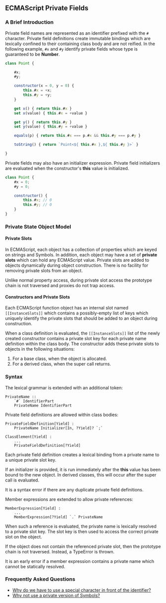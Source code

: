 ## ECMAScript Private Fields

### A Brief Introduction

Private field names are represented as an identifier prefixed with the `#` character.  Private field definitions create immutable bindings which are lexically confined to their containing class body and are not reified.  In the following example, `#x` and `#y` identify private fields whose type is guaranteed to be **Number**.

```js
class Point {

    #x;
    #y;

    constructor(x = 0, y = 0) {
        this.#x = +x;
        this.#y = +y;
    }

    get x() { return this.#x }
    set x(value) { this.#x = +value }

    get y() { return this.#y }
    set y(value) { this.#y = +value }

    equals(p) { return this.#x === p.#x && this.#y === p.#y }

    toString() { return `Point<${ this.#x },${ this.#y }>` }

}
```

Private fields may also have an initializer expression.  Private field initializers are evaluated when the constructor's **this** value is initialized.

```js
class Point {
    #x = 0;
    #y = 0;

    constructor() {
        this.#x; // 0
        this.#y; // 0
    }
}
```

### Private State Object Model

#### Private Slots

In ECMAScript, each object has a collection of properties which are keyed on strings and Symbols.  In addition, each object may have a set of **private slots** which can hold any ECMAScript value. Private slots are added to objects dynamically during object construction. There is no facility for removing private slots from an object.

Unlike normal property access, during private slot access the prototype chain is not traversed and proxies do not trap access.

#### Constructors and Private Slots

Each ECMAScript function object has an internal slot named `[[InstanceSlots]]` which contains a possibly-empty list of keys which uniquely identify the private slots that should be added to an object during construction.

When a class definition is evaluated, the `[[InstanceSlots]]` list of the newly created constructor contains a private slot key for each private name definition within the class body.  The constructor adds these private slots to objects in the following situations:

1. For a base class, when the object is allocated.
1. For a derived class, when the super call returns.

### Syntax

The lexical grammar is extended with an additional token:

```
PrivateName ::
    `#` IdentifierPart
    PrivateName IdentifierPart
```

Private field definitions are allowed within class bodies:

```
PrivateFieldDefinition[Yield] :
    PrivateName Initializer[In, ?Yield]? `;`

ClassElement[Yield] :
    ...
    PrivateFieldDefinition[?Yield]
```

Each private field definition creates a lexical binding from a private name to a unique private slot key.

If an initializer is provided, it is run immediately after the **this** value has been bound to the new object.  In derived classes, this will occur after the super call is evaluated.

It is a syntax error if there are any duplicate private field definitions.

Member expressions are extended to allow private references:

```
MemberExpression[Yield] :
    ...
    MemberExpression[?Yield] `.` PrivateName
```

When such a reference is evaluated, the private name is lexically resolved to a private slot key.  The slot key is then used to access the correct private slot on the object.

If the object does not contain the referenced private slot, then the prototype chain is not traversed.  Instead, a TypeError is thrown.

It is an early error if a member expression contains a private name which cannot be statically resolved.

### Frequently Asked Questions ###

- [Why do we have to use a special character in front of the identifier?](https://github.com/zenparsing/es-private-fields/issues/14)
- [Why not use a private version of Symbols?](https://github.com/zenparsing/es-abstract-refs/issues/11)
